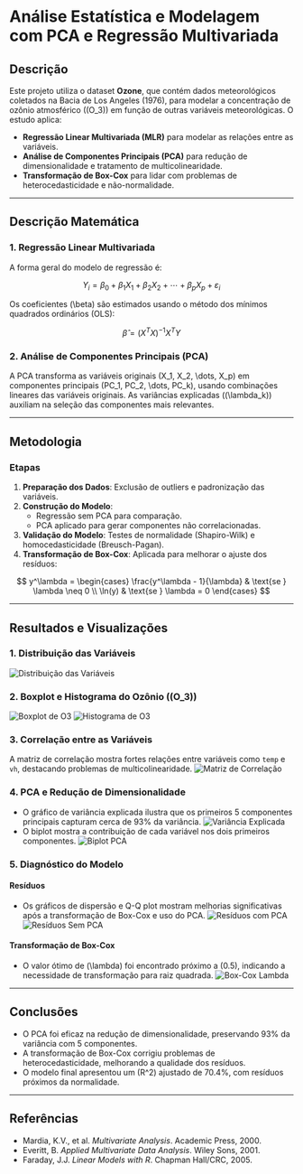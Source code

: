 # Análise Estatística e Modelagem com PCA e Regressão Multivariada

##  Descrição
Este projeto utiliza o dataset **Ozone**, que contém dados meteorológicos coletados na Bacia de Los Angeles (1976), para modelar a concentração de ozônio atmosférico (\(O_3\)) em função de outras variáveis meteorológicas. O estudo aplica:
- **Regressão Linear Multivariada (MLR)** para modelar as relações entre as variáveis.
- **Análise de Componentes Principais (PCA)** para redução de dimensionalidade e tratamento de multicolinearidade.
- **Transformação de Box-Cox** para lidar com problemas de heterocedasticidade e não-normalidade.

---

##  Descrição Matemática
### 1. **Regressão Linear Multivariada**
A forma geral do modelo de regressão é:

$$
Y_i = \beta_0 + \beta_1X_1 + \beta_2X_2 + \cdots + \beta_pX_p + \varepsilon_i
$$

Os coeficientes \(\beta\) são estimados usando o método dos mínimos quadrados ordinários (OLS):

$$
\hat{\beta} = (X^T X)^{-1} X^T Y
$$

### 2. **Análise de Componentes Principais (PCA)**
A PCA transforma as variáveis originais \(X_1, X_2, \dots, X_p\) em componentes principais \(PC_1, PC_2, \dots, PC_k\), usando combinações lineares das variáveis originais. As variâncias explicadas (\(\lambda_k\)) auxiliam na seleção das componentes mais relevantes.

---

##  Metodologia
### Etapas
1. **Preparação dos Dados**: Exclusão de outliers e padronização das variáveis.
2. **Construção do Modelo**:
   - Regressão sem PCA para comparação.
   - PCA aplicado para gerar componentes não correlacionadas.
3. **Validação do Modelo**: Testes de normalidade (Shapiro-Wilk) e homocedasticidade (Breusch-Pagan).
4. **Transformação de Box-Cox**: Aplicada para melhorar o ajuste dos resíduos:

$$
y^\lambda =
\begin{cases} 
\frac{y^\lambda - 1}{\lambda} & \text{se } \lambda \neq 0 \\
\ln(y) & \text{se } \lambda = 0
\end{cases}
$$

---

##  Resultados e Visualizações

### 1. **Distribuição das Variáveis**
![Distribuição das Variáveis](hist_plots.png)

### 2. **Boxplot e Histograma do Ozônio (\(O_3\))**
![Boxplot de O3](o3_box.png)
![Histograma de O3](o3_hist.png)

### 3. **Correlação entre as Variáveis**
A matriz de correlação mostra fortes relações entre variáveis como `temp` e `vh`, destacando problemas de multicolinearidade.
![Matriz de Correlação](correl.png)

### 4. **PCA e Redução de Dimensionalidade**
- O gráfico de variância explicada ilustra que os primeiros 5 componentes principais capturam cerca de 93% da variância.
![Variância Explicada](var_plot.png)
- O biplot mostra a contribuição de cada variável nos dois primeiros componentes.
![Biplot PCA](pca_plot.png)

### 5. **Diagnóstico do Modelo**
#### Resíduos
- Os gráficos de dispersão e Q-Q plot mostram melhorias significativas após a transformação de Box-Cox e uso do PCA.
![Resíduos com PCA](qqplot_com_PCA.png)
![Resíduos Sem PCA](qqplot.png)

#### Transformação de Box-Cox
- O valor ótimo de \(\lambda\) foi encontrado próximo a \(0.5\), indicando a necessidade de transformação para raiz quadrada.
![Box-Cox Lambda](trans_box_cox_lambda.png)

---

##  Conclusões
- O PCA foi eficaz na redução de dimensionalidade, preservando 93% da variância com 5 componentes.
- A transformação de Box-Cox corrigiu problemas de heterocedasticidade, melhorando a qualidade dos resíduos.
- O modelo final apresentou um \(R^2\) ajustado de 70.4%, com resíduos próximos da normalidade.

---

##  Referências
- Mardia, K.V., et al. *Multivariate Analysis*. Academic Press, 2000.
- Everitt, B. *Applied Multivariate Data Analysis*. Wiley Sons, 2001.
- Faraday, J.J. *Linear Models with R*. Chapman Hall/CRC, 2005.
